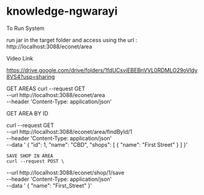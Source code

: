 # knowledge-ngwarayi

To Run System

run jar in the target folder and access using the url :   http://localhost:3088/econet/area 

Video Link

https://drive.google.com/drive/folders/1fdUCsviEBEBnVVL0RDMLO29oVldy8VS4?usp=sharing



GET AREAS
curl --request GET \
  --url http://localhost:3088/econet/area \
  --header 'Content-Type: application/json' 
  
  
  
  GET AREA BY ID
  
  curl --request GET \
  --url http://localhost:3088/econet/area/findById/1 \
  --header 'Content-Type: application/json' \
  --data '	{
			"id": 1,
			"name": "CBD",
			"shops": [
				{
					"name": "First Street"
				}
			]
		}'
    
    
    SAVE SHOP IN AREA
    curl --request POST \
  --url http://localhost:3088/econet/shop/1/save \
  --header 'Content-Type: application/json' \
  --data '	{
			"name": "First_Street"
		}'
  
  
